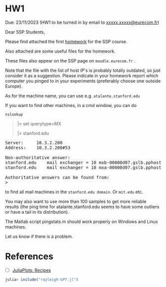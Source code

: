 # HW1

Due: 23/11/2023 (HW1 to be turned in by email to xxxxx.xxxxx@eurecom.fr)

Dear SSP Students,

Please find attached the first [homework](hw.pdf) for the SSP course.

Also attached are some useful files for the homework.

These files also appear on the SSP page on `moodle.eurecom.fr` .

Note that the file with the list of host IP's is probably totally outdated, so just consider it as a suggestion. 
Please indicate in your homework report which  computer you pinged to in your experiments (preferably choose one outside Europe).

As for the machine name, you can use e.g.
`atalante.stanford.edu`

If you want to find other machines, in a cmd window, you can do

```
nslookup
```
> |> set querytype=MX
> > 
> |> stanford.edu
<pre>
Server:		10.3.2.200
Address:	10.3.2.200#53

Non-authoritative answer:
stanford.edu	mail exchanger = 10 mxb-00000d07.gslb.pphosted.com.
stanford.edu	mail exchanger = 10 mxa-00000d07.gslb.pphosted.com.

Authoritative answers can be found from:
>
</pre>

to find all mail machines in the `stanford.edu domain`.
Or `mit.edu` etc.

You may also want to use more than 100 samples to get more reliable results
(the ping time for atalante.stanford.edu seems to have some outliers or have a tail in its distribution).

The Matlab script pingstats.m should work properly on Windows and Linux 
machines.

Let us know if there is a problem.


# References

- [ ] [JuliaPlots: Recipes](https://docs.juliaplots.org/latest/recipes/)

```julia
julia> include("rayleigh-GPT.jl")
```
